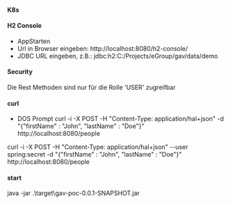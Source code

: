 #### K8s

#### H2 Console
- AppStarten
- Url in Browser eingeben:
http://localhost:8080/h2-console/
- JDBC URL eingeben, z.B.:
jdbc:h2:C:/Projects/eGroup/gav/data/demo

#### Security
Die Rest Methoden sind nur für die Rolle 'USER' zugreifbar

#### curl
- DOS Prompt
curl -i -X POST -H "Content-Type: application/hal+json" -d "{\"firstName\" : \"John\", \"lastName\" : \"Doe\"}" http://localhost:8080/people

curl -i -X POST -H "Content-Type: application/hal+json"  --user spring:secret  -d "{\"firstName\" : \"John\", \"lastName\" : \"Doe\"}" http://localhost:8080/people
#### start
java -jar .\target\gav-poc-0.0.1-SNAPSHOT.jar
